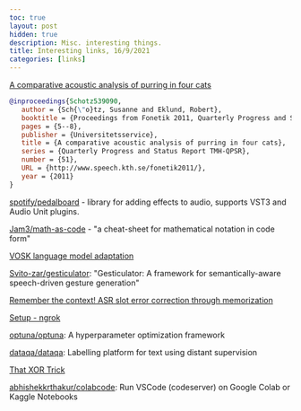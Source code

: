 ```yaml
---
toc: true
layout: post
hidden: true
description: Misc. interesting things.
title: Interesting links, 16/9/2021
categories: [links]
---
```



[A comparative acoustic analysis of purring in four cats](https://www.diva-portal.org/smash/record.jsf?pid=diva2%3A539090&dswid=6085)

```bibtex
@inproceedings{Schotz539090,
   author = {Sch{\"o}tz, Susanne and Eklund, Robert},
   booktitle = {Proceedings from Fonetik 2011, Quarterly Progress and Status Report TMH-QPSR, Volume 51, 2011},
   pages = {5--8},
   publisher = {Universitetsservice},
   title = {A comparative acoustic analysis of purring in four cats},
   series = {Quarterly Progress and Status Report TMH-QPSR},
   number = {51},
   URL = {http://www.speech.kth.se/fonetik2011/},
   year = {2011}
}
```

[spotify/pedalboard](https://github.com/spotify/pedalboard) - library for adding effects to audio, supports VST3 and Audio Unit plugins.

[Jam3/math-as-code](https://github.com/Jam3/math-as-code) - "a cheat-sheet for mathematical notation in code form"

[VOSK language model adaptation](https://alphacephei.com/vosk/lm)

[Svito-zar/gesticulator](https://github.com/Svito-zar/gesticulator): "Gesticulator: A framework for semantically-aware speech-driven gesture generation"

[Remember the context! ASR slot error correction through memorization](https://arxiv.org/abs/2109.05092)

[Setup - ngrok](https://dashboard.ngrok.com/get-started/setup)

[optuna/optuna](https://github.com/optuna/optuna): A hyperparameter optimization framework

[dataqa/dataqa](https://github.com/dataqa/dataqa): Labelling platform for text using distant supervision

[That XOR Trick](https://florian.github.io/xor-trick/)

[abhishekkrthakur/colabcode](https://github.com/abhishekkrthakur/colabcode/): Run VSCode (codeserver) on Google Colab or Kaggle Notebooks

